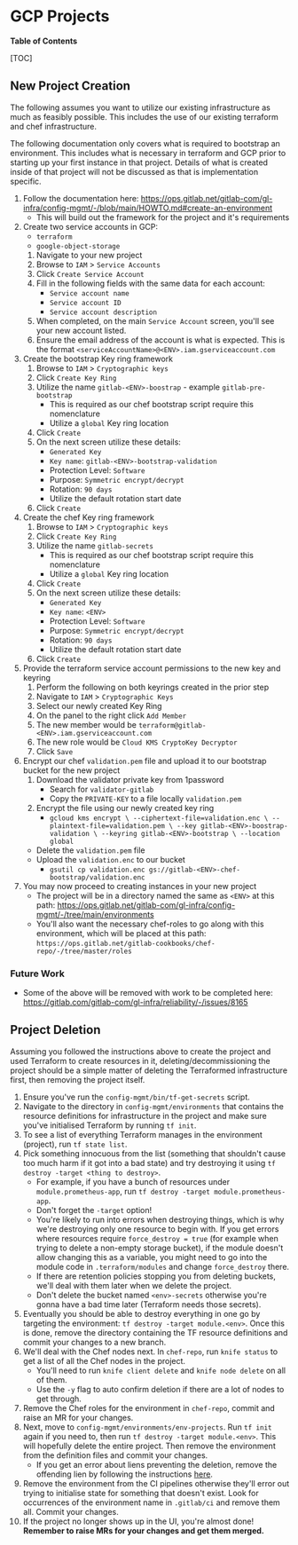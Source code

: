 # GCP Projects

**Table of Contents**

[TOC]

## New Project Creation

The following assumes you want to utilize our existing infrastructure as much as
feasibly possible.  This includes the use of our existing terraform and chef
infrastructure.

The following documentation only covers what is required to bootstrap an
environment.  This includes what is necessary in terraform and GCP prior to
starting up your first instance in that project.  Details of what is created
inside of that project will not be discussed as that is implementation specific.

1. Follow the documentation here: <https://ops.gitlab.net/gitlab-com/gl-infra/config-mgmt/-/blob/main/HOWTO.md#create-an-environment>
    * This will build out the framework for the project and it's requirements
1. Create two service accounts in GCP:
    * `terraform`
    * `google-object-storage`
    1. Navigate to your new project
    1. Browse to `IAM` > `Service Accounts`
    1. Click `Create Service Account`
    1. Fill in the following fields with the same data for each account:
        * `Service account name`
        * `Service account ID`
        * `Service account description`
    1. When completed, on the main `Service Account` screen, you'll see your new
       account listed.
    1. Ensure the email address of the account is what is expected.  This is the
       format `<serviceAccountName>@<ENV>.iam.gserviceaccount.com`
1. Create the bootstrap Key ring framework
    1. Browse to `IAM` > `Cryptographic keys`
    1. Click `Create Key Ring`
    1. Utilize the name `gitlab-<ENV>-boostrap` - example `gitlab-pre-bootstrap`
        * This is required as our chef bootstrap script require this
          nomenclature
        * Utilize a `global` Key ring location
    1. Click `Create`
    1. On the next screen utilize these details:
       * `Generated Key`
       * `Key name`: `gitlab-<ENV>-bootstrap-validation`
       * Protection Level: `Software`
       * Purpose: `Symmetric encrypt/decrypt`
       * Rotation: `90 days`
       * Utilize the default rotation start date
    1. Click `Create`
1. Create the chef Key ring framework
    1. Browse to `IAM` > `Cryptographic keys`
    1. Click `Create Key Ring`
    1. Utilize the name `gitlab-secrets`
        * This is required as our chef bootstrap script require this
          nomenclature
        * Utilize a `global` Key ring location
    1. Click `Create`
    1. On the next screen utilize these details:
       * `Generated Key`
       * `Key name`: `<ENV>`
       * Protection Level: `Software`
       * Purpose: `Symmetric encrypt/decrypt`
       * Rotation: `90 days`
       * Utilize the default rotation start date
    1. Click `Create`
1. Provide the terraform service account permissions to the new key and keyring
    1. Perform the following on both keyrings created in the prior step
    1. Navigate to `IAM` > `Cryptographic Keys`
    1. Select our newly created Key Ring
    1. On the panel to the right click `Add Member`
    1. The new member would be `terraform@gitlab-<ENV>.iam.gserviceaccount.com`
    1. The new role would be `Cloud KMS CryptoKey Decryptor`
    1. Click `Save`
1. Encrypt our chef `validation.pem` file and upload it to our bootstrap bucket
   for the new project
    1. Download the validator private key from 1password
       * Search for `validator-gitlab`
       * Copy the `PRIVATE-KEY` to a file locally `validation.pem`
    1. Encrypt the file using our newly created key ring
       * `gcloud kms encrypt \
            --ciphertext-file=validation.enc \
            --plaintext-file=validation.pem \
            --key gitlab-<ENV>-boostrap-validation \
            --keyring gitlab-<ENV>-bootstrap \
            --location global`
      * Delete the `validation.pem` file
      * Upload the `validation.enc` to our bucket
        * `gsutil cp validation.enc
          gs://gitlab-<ENV>-chef-bootstrap/validation.enc`
1. You may now proceed to creating instances in your new project
    * The project will be in a directory named the same as `<ENV>` at this path:
      <https://ops.gitlab.net/gitlab-com/gl-infra/config-mgmt/-/tree/main/environments>
    * You'll also want the necessary chef-roles to go along with this
      environment, which will be placed at this path:
      `https://ops.gitlab.net/gitlab-cookbooks/chef-repo/-/tree/master/roles`

### Future Work

* Some of the above will be removed with work to be completed here: <https://gitlab.com/gitlab-com/gl-infra/reliability/-/issues/8165>

## Project Deletion

Assuming you followed the instructions above to create the project and used Terraform to create resources in it, deleting/decommissioning the project should be a simple matter of deleting the Terraformed infrastructure first, then removing the project itself.

1. Ensure you've run the `config-mgmt/bin/tf-get-secrets` script.
1. Navigate to the directory in `config-mgmt/environments` that contains the resource definitions for infrastructure in the project and make sure you've initialised Terraform by running `tf init`.
1. To see a list of everything Terraform manages in the environment (project), run `tf state list`.
1. Pick something innocuous from the list (something that shouldn't cause too much harm if it got into a bad state) and try destroying it using `tf destroy -target <thing to destroy>`.
    * For example, if you have a bunch of resources under `module.prometheus-app`, run `tf destroy -target module.prometheus-app`.
    * Don't forget the `-target` option!
    * You're likely to run into errors when destroying things, which is why we're destroying only one resource to begin with. If you get errors where resources require `force_destroy = true` (for example when trying to delete a non-empty storage bucket), if the module doesn't allow changing this as a variable, you might need to go into the module code in `.terraform/modules` and change `force_destroy` there.
    * If there are retention policies stopping you from deleting buckets, we'll deal with them later when we delete the project.
    * Don't delete the bucket named `<env>-secrets` otherwise you're gonna have a bad time later (Terraform needs those secrets).
1. Eventually you should be able to destroy everything in one go by targeting the environment: `tf destroy -target module.<env>`. Once this is done, remove the directory containing the TF resource definitions and commit your changes to a new branch.
1. We'll deal with the Chef nodes next. In `chef-repo`, run `knife status` to get a list of all the Chef nodes in the project.
    * You'll need to run `knife client delete` and `knife node delete` on all of them.
    * Use the `-y` flag to auto confirm deletion if there are a lot of nodes to get through.
1. Remove the Chef roles for the environment in `chef-repo`, commit and raise an MR for your changes.
1. Next, move to `config-mgmt/environments/env-projects`. Run `tf init` again if you need to, then run `tf destroy -target module.<env>`. This will hopefully delete the entire project. Then remove the environment from the definition files and commit your changes.
    * If you get an error about liens preventing the deletion, remove the offending lien by following the instructions [here](https://cloud.google.com/resource-manager/docs/project-liens#removing_liens_from_a_project).
1. Remove the environment from the CI pipelines otherwise they'll error out trying to initialise state for something that doesn't exist. Look for occurrences of the environment name in `.gitlab/ci` and remove them all. Commit your changes.
1. If the project no longer shows up in the UI, you're almost done! **Remember to raise MRs for your changes and get them merged.**
